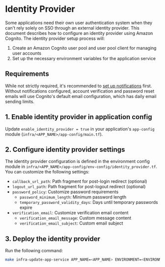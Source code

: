 # Identity Provider

Some applications need their own user authentication system when they can't rely solely on SSO through an external identity provider. This document describes how to configure an identity provider using Amazon Cognito. The identity provider setup process will:

1. Create an Amazon Cognito user pool and user pool client for managing user accounts
2. Set up the necessary environment variables for the application service

## Requirements

While not strictly required, it's recommended to [set up notifications](./notifications.md) first. Without notifications configured, account verification and password reset emails will use Cognito's default email configuration, which has daily email sending limits.

## 1. Enable identity provider in application config

Update `enable_identity_provider = true` in your application's `app-config` module (`infra/<APP_NAME>/app-config/main.tf`).

## 2. Configure identity provider settings

The identity provider configuration is defined in the environment config module in `infra/<APP_NAME>/app-config/env-config/identity_provider.tf`. You can customize the following settings:

- `callback_url_path`: Path fragment for post-login redirect (optional)
- `logout_url_path`: Path fragment for post-logout redirect (optional)
- `password_policy`: Customize password requirements
  - `password_minimum_length`: Minimum password length
  - `temporary_password_validity_days`: Days until temporary passwords expire
- `verification_email`: Customize verification email content
  - `verification_email_message`: Custom message content
  - `verification_email_subject`: Custom email subject

## 3. Deploy the identity provider

Run the following command:

```bash
make infra-update-app-service APP_NAME=<APP_NAME> ENVIRONMENT=<ENVIRONMENT>
```
